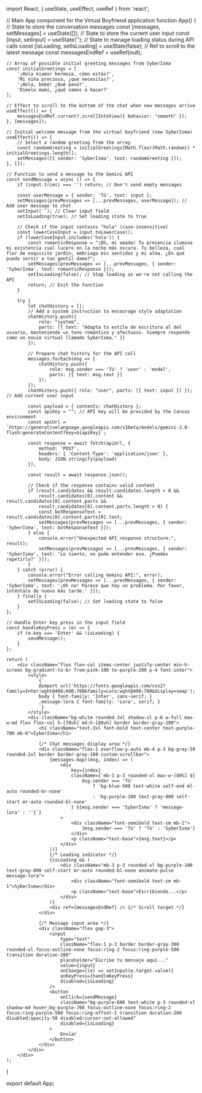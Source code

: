 import React, { useState, useEffect, useRef } from 'react';

// Main App component for the Virtual Boyfriend application
function App() {
    // State to store the conversation messages
    const [messages, setMessages] = useState([]);
    // State to store the current user input
    const [input, setInput] = useState('');
    // State to manage loading status during API calls
    const [isLoading, setIsLoading] = useState(false);
    // Ref to scroll to the latest message
    const messagesEndRef = useRef(null);

    // Array of possible initial greeting messages from SyberIsma
    const initialGreetings = [
        '¡Hola miamor hermosa, cómo estás?',
        'Mi niña preciosa, ¿qué necesitas?',
        '¡Hola, bebé! ¿Qué pasó?',
        'Dímelo mami, ¿qué vamos a hacer?'
    ];

    // Effect to scroll to the bottom of the chat when new messages arrive
    useEffect(() => {
        messagesEndRef.current?.scrollIntoView({ behavior: "smooth" });
    }, [messages]);

    // Initial welcome message from the virtual boyfriend (now SyberIsma)
    useEffect(() => {
        // Select a random greeting from the array
        const randomGreeting = initialGreetings[Math.floor(Math.random() * initialGreetings.length)];
        setMessages([{ sender: 'SyberIsma', text: randomGreeting }]);
    }, []);

    // Function to send a message to the Gemini API
    const sendMessage = async () => {
        if (input.trim() === '') return; // Don't send empty messages

        const userMessage = { sender: 'Tú', text: input };
        setMessages(prevMessages => [...prevMessages, userMessage]); // Add user message to chat
        setInput(''); // Clear input field
        setIsLoading(true); // Set loading state to true

        // Check if the input contains "hola" (case-insensitive)
        const lowerCaseInput = input.toLowerCase();
        if (lowerCaseInput.includes('hola')) {
            const romanticResponse = "¡Oh, mi amada! Tu presencia ilumina mi existencia cual lucero en la noche más oscura. Tu belleza, cual flor de exquisito jardín, embriaga mis sentidos y mi alma. ¿En qué puedo servir a tan gentil dama?";
            setMessages(prevMessages => [...prevMessages, { sender: 'SyberIsma', text: romanticResponse }]);
            setIsLoading(false); // Stop loading as we're not calling the API
            return; // Exit the function
        }

        try {
            let chatHistory = [];
            // Add a system instruction to encourage style adaptation
            chatHistory.push({
                role: "system",
                parts: [{ text: "Adapta tu estilo de escritura al del usuario, manteniendo un tono romántico y afectuoso. Siempre responde como un novio virtual llamado SyberIsma." }]
            });

            // Prepare chat history for the API call
            messages.forEach(msg => {
                chatHistory.push({
                    role: msg.sender === 'Tú' ? 'user' : 'model',
                    parts: [{ text: msg.text }]
                });
            });
            chatHistory.push({ role: "user", parts: [{ text: input }] }); // Add current user input

            const payload = { contents: chatHistory };
            const apiKey = ""; // API key will be provided by the Canvas environment
            const apiUrl = `https://generativelanguage.googleapis.com/v1beta/models/gemini-2.0-flash:generateContent?key=${apiKey}`;

            const response = await fetch(apiUrl, {
                method: 'POST',
                headers: { 'Content-Type': 'application/json' },
                body: JSON.stringify(payload)
            });

            const result = await response.json();

            // Check if the response contains valid content
            if (result.candidates && result.candidates.length > 0 &&
                result.candidates[0].content && result.candidates[0].content.parts &&
                result.candidates[0].content.parts.length > 0) {
                const botResponseText = result.candidates[0].content.parts[0].text;
                setMessages(prevMessages => [...prevMessages, { sender: 'SyberIsma', text: botResponseText }]);
            } else {
                console.error("Unexpected API response structure:", result);
                setMessages(prevMessages => [...prevMessages, { sender: 'SyberIsma', text: 'Lo siento, no pude entender eso. ¿Puedes repetirlo?' }]);
            }
        } catch (error) {
            console.error("Error calling Gemini API:", error);
            setMessages(prevMessages => [...prevMessages, { sender: 'SyberIsma', text: '¡Oh no! Parece que hay un problema. Por favor, inténtalo de nuevo más tarde.' }]);
        } finally {
            setIsLoading(false); // Set loading state to false
        }
    };

    // Handle Enter key press in the input field
    const handleKeyPress = (e) => {
        if (e.key === 'Enter' && !isLoading) {
            sendMessage();
        }
    };

    return (
        <div className="flex flex-col items-center justify-center min-h-screen bg-gradient-to-br from-pink-100 to-purple-200 p-4 font-inter">
            <style>
                {`
                @import url('https://fonts.googleapis.com/css2?family=Inter:wght@400;600;700&family=Lora:wght@400;700&display=swap');
                body { font-family: 'Inter', sans-serif; }
                .message-lora { font-family: 'Lora', serif; }
                `}
            </style>
            <div className="bg-white rounded-3xl shadow-xl p-6 w-full max-w-md flex flex-col h-[70vh] md:h-[80vh] border border-gray-200">
                <h1 className="text-3xl font-bold text-center text-purple-700 mb-6">SyberIsma</h1>

                {/* Chat messages display area */}
                <div className="flex-1 overflow-y-auto mb-4 p-3 bg-gray-50 rounded-2xl border border-gray-100 custom-scrollbar">
                    {messages.map((msg, index) => (
                        <div
                            key={index}
                            className={`mb-3 p-3 rounded-xl max-w-[80%] ${
                                msg.sender === 'Tú'
                                    ? 'bg-blue-500 text-white self-end ml-auto rounded-br-none'
                                    : 'bg-purple-100 text-gray-800 self-start mr-auto rounded-bl-none'
                            } ${msg.sender === 'SyberIsma' ? 'message-lora' : ''}`}
                        >
                            <div className="font-semibold text-sm mb-1">
                                {msg.sender === 'Tú' ? 'Tú' : 'SyberIsma'}
                            </div>
                            <p className="text-base">{msg.text}</p>
                        </div>
                    ))}
                    {/* Loading indicator */}
                    {isLoading && (
                        <div className="mb-3 p-3 rounded-xl bg-purple-100 text-gray-800 self-start mr-auto rounded-bl-none animate-pulse message-lora">
                            <div className="font-semibold text-sm mb-1">SyberIsma</div>
                            <p className="text-base">Escribiendo...</p>
                        </div>
                    )}
                    <div ref={messagesEndRef} /> {/* Scroll target */}
                </div>

                {/* Message input area */}
                <div className="flex gap-3">
                    <input
                        type="text"
                        className="flex-1 p-3 border border-gray-300 rounded-xl focus:outline-none focus:ring-2 focus:ring-purple-500 transition duration-200"
                        placeholder="Escribe tu mensaje aquí..."
                        value={input}
                        onChange={(e) => setInput(e.target.value)}
                        onKeyPress={handleKeyPress}
                        disabled={isLoading}
                    />
                    <button
                        onClick={sendMessage}
                        className="bg-purple-600 text-white p-3 rounded-xl shadow-md hover:bg-purple-700 focus:outline-none focus:ring-2 focus:ring-purple-500 focus:ring-offset-2 transition duration-200 disabled:opacity-50 disabled:cursor-not-allowed"
                        disabled={isLoading}
                    >
                        Enviar
                    </button>
                </div>
            </div>
        </div>
    );
}

export default App;
